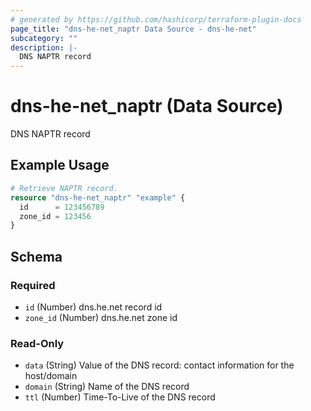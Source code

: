 ```yaml
---
# generated by https://github.com/hashicorp/terraform-plugin-docs
page_title: "dns-he-net_naptr Data Source - dns-he-net"
subcategory: ""
description: |-
  DNS NAPTR record
---
```


# dns-he-net_naptr (Data Source)

DNS NAPTR record

## Example Usage

```terraform
# Retrieve NAPTR record.
resource "dns-he-net_naptr" "example" {
  id      = 123456789
  zone_id = 123456
}
```

<!-- schema generated by tfplugindocs -->
## Schema

### Required

- `id` (Number) dns.he.net record id
- `zone_id` (Number) dns.he.net zone id

### Read-Only

- `data` (String) Value of the DNS record: contact information for the host/domain
- `domain` (String) Name of the DNS record
- `ttl` (Number) Time-To-Live of the DNS record
